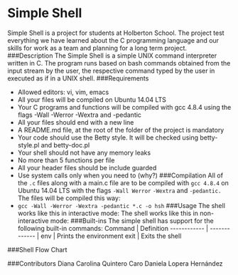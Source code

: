 # Simple Shell
Simple Shell is a project for students at Holberton School. The project test everything we have learned about the C programming language and our skills for work as a team and planning for a long term project.
###Description
The Simple Shell is a simple UNIX command interpreter written in C. The program runs based on bash commands obtained from the input stream by the user, the respective command typed by the user in executed as if in a UNIX shell.
###Requirements
- Allowed editors: vi, vim, emacs
- All your files will be compiled on Ubuntu 14.04 LTS
- Your C programs and functions will be compiled with gcc 4.8.4 using the flags -Wall -Werror -Wextra and -pedantic
- All your files should end with a new line
- A README.md file, at the root of the folder of the project is mandatory
- Your code should use the Betty style. It will be checked using betty-style.pl and betty-doc.pl
- Your shell should not have any memory leaks
- No more than 5 functions per file
- All your header files should be include guarded
- Use system calls only when you need to (why?)
###Compilation
All of the ``.c`` files along with a main.c file are to be compiled with ``gcc 4.8.4`` on Ubuntu 14.04 LTS with the flags ``-Wall Werror`` ``-Wextra`` and ``-pedantic.``
The files will be compiled this way:
- ``gcc -Wall -Werror -Wextra -pedantic *.c -o hsh``
###Usage
The shell works like this in interactive mode:
The shell works like this in non-interactive mode:
###Built-ins
The simple shell has support for the following built-in commands:
 Command | Definition
------------ | ------------- |
env | Prints the environment
exit | Exits the shell

###Shell Flow Chart

###Contributors
Diana Carolina Quintero Caro
Daniela Lopera Hernández
